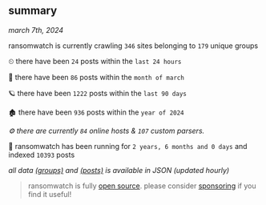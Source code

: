 
## summary
_march 7th, 2024_

ransomwatch is currently crawling `346` sites belonging to `179` unique groups

⏲ there have been `24` posts within the `last 24 hours`

🦈 there have been `86` posts within the `month of march`

🪐 there have been `1222` posts within the `last 90 days`

🏚 there have been `936` posts within the `year of 2024`

_⚙️ there are currently `84` online hosts & `107` custom parsers._

🦕 ransomwatch has been running for `2 years, 6 months and 0 days` and indexed `10393` posts

_all data  [(groups)](http://ransomwhat.telemetry.ltd/groups) and [(posts)](http://ransomwhat.telemetry.ltd/posts) is available in JSON (updated hourly)_

> ransomwatch is fully [open source](https://github.com/joshhighet/ransomwatch#ransomwatch--). please consider [sponsoring](https://github.com/sponsors/joshhighet) if you find it useful!
